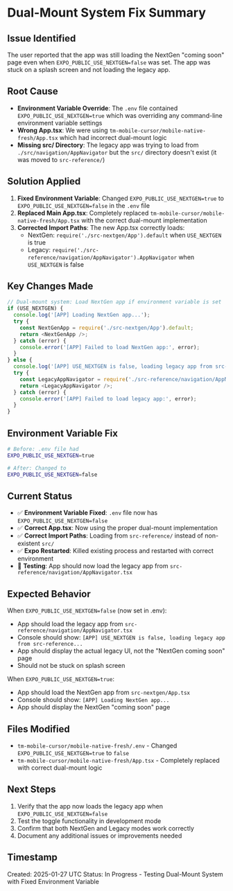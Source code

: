 # Dual-Mount System Fix Summary

## Issue Identified
The user reported that the app was still loading the NextGen "coming soon" page even when `EXPO_PUBLIC_USE_NEXTGEN=false` was set. The app was stuck on a splash screen and not loading the legacy app.

## Root Cause
- **Environment Variable Override**: The `.env` file contained `EXPO_PUBLIC_USE_NEXTGEN=true` which was overriding any command-line environment variable settings
- **Wrong App.tsx**: We were using `tm-mobile-cursor/mobile-native-fresh/App.tsx` which had incorrect dual-mount logic
- **Missing src/ Directory**: The legacy app was trying to load from `./src/navigation/AppNavigator` but the `src/` directory doesn't exist (it was moved to `src-reference/`)

## Solution Applied
1. **Fixed Environment Variable**: Changed `EXPO_PUBLIC_USE_NEXTGEN=true` to `EXPO_PUBLIC_USE_NEXTGEN=false` in the `.env` file
2. **Replaced Main App.tsx**: Completely replaced `tm-mobile-cursor/mobile-native-fresh/App.tsx` with the correct dual-mount implementation
3. **Corrected Import Paths**: The new App.tsx correctly loads:
   - NextGen: `require('./src-nextgen/App').default` when `USE_NEXTGEN` is true
   - Legacy: `require('./src-reference/navigation/AppNavigator').AppNavigator` when `USE_NEXTGEN` is false

## Key Changes Made
```typescript
// Dual-mount system: Load NextGen app if environment variable is set
if (USE_NEXTGEN) {
  console.log('[APP] Loading NextGen app...');
  try {
    const NextGenApp = require('./src-nextgen/App').default;
    return <NextGenApp />;
  } catch (error) {
    console.error('[APP] Failed to load NextGen app:', error);
  }
} else {
  console.log('[APP] USE_NEXTGEN is false, loading legacy app from src-reference...');
  try {
    const LegacyAppNavigator = require('./src-reference/navigation/AppNavigator').AppNavigator;
    return <LegacyAppNavigator />;
  } catch (error) {
    console.error('[APP] Failed to load legacy app:', error);
  }
}
```

## Environment Variable Fix
```bash
# Before: .env file had
EXPO_PUBLIC_USE_NEXTGEN=true

# After: Changed to
EXPO_PUBLIC_USE_NEXTGEN=false
```

## Current Status
- ✅ **Environment Variable Fixed**: `.env` file now has `EXPO_PUBLIC_USE_NEXTGEN=false`
- ✅ **Correct App.tsx**: Now using the proper dual-mount implementation
- ✅ **Correct Import Paths**: Loading from `src-reference/` instead of non-existent `src/`
- ✅ **Expo Restarted**: Killed existing process and restarted with correct environment
- 🔄 **Testing**: App should now load the legacy app from `src-reference/navigation/AppNavigator.tsx`

## Expected Behavior
When `EXPO_PUBLIC_USE_NEXTGEN=false` (now set in .env):
- App should load the legacy app from `src-reference/navigation/AppNavigator.tsx`
- Console should show: `[APP] USE_NEXTGEN is false, loading legacy app from src-reference...`
- App should display the actual legacy UI, not the "NextGen coming soon" page
- Should not be stuck on splash screen

When `EXPO_PUBLIC_USE_NEXTGEN=true`:
- App should load the NextGen app from `src-nextgen/App.tsx`
- Console should show: `[APP] Loading NextGen app...`
- App should display the NextGen "coming soon" page

## Files Modified
- `tm-mobile-cursor/mobile-native-fresh/.env` - Changed `EXPO_PUBLIC_USE_NEXTGEN=true` to `false`
- `tm-mobile-cursor/mobile-native-fresh/App.tsx` - Completely replaced with correct dual-mount logic

## Next Steps
1. Verify that the app now loads the legacy app when `EXPO_PUBLIC_USE_NEXTGEN=false`
2. Test the toggle functionality in development mode
3. Confirm that both NextGen and Legacy modes work correctly
4. Document any additional issues or improvements needed

## Timestamp
Created: 2025-01-27 UTC
Status: In Progress - Testing Dual-Mount System with Fixed Environment Variable 